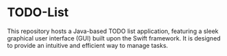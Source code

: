 # TODO-List
This repository hosts a Java-based TODO list application, featuring a sleek graphical user interface (GUI) built upon the Swift framework. It is designed to provide an intuitive and efficient way to manage tasks.

